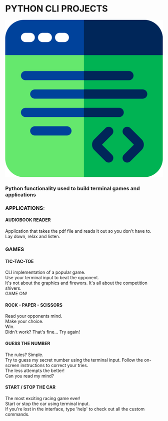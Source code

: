 # PYTHON CLI PROJECTS

!["Terminal"](terminal.png "Terminal")

### Python functionality used to build terminal games and applications

### APPLICATIONS:
#### AUDIOBOOK READER
Application that takes the pdf file and reads it out so you don't have to.  
Lay down, relax and listen.

### GAMES
#### TIC-TAC-TOE
CLI implementation of a popular game.  
Use your terminal input to beat the opponent.  
It's not about the graphics and firewors. It's all about the competition shivers.  
GAME ON!

#### ROCK - PAPER - SCISSORS
Read your opponents mind.  
Make your choice.  
Win.  
Didn't work? That's fine... Try again!

#### GUESS THE NUMBER
The rules? Simple.  
Try to guess my secret number using the terminal input. Follow the on-screen instructions to correct your tries.  
The less attempts the better!  
Can you read my mind?

#### START / STOP THE CAR
The most exciting racing game ever!  
Start or stop the car using terminal input.  
If you're lost in the interface, type 'help' to check out all the custom commands.
